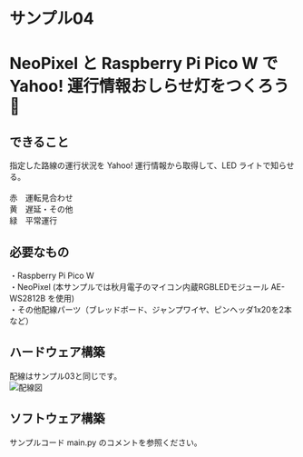 # サンプル04
# NeoPixel と Raspberry Pi Pico W で Yahoo! 運行情報おしらせ灯をつくろう:train:

## できること
指定した路線の運行状況を Yahoo! 運行情報から取得して、LED ライトで知らせる。 \
\
赤　運転見合わせ\
黄　遅延・その他\
緑　平常運行

## 必要なもの
・Raspberry Pi Pico W\
・NeoPixel (本サンプルでは秋月電子のマイコン内蔵RGBLEDモジュール AE-WS2812B を使用)\
・その他配線パーツ（ブレッドボード、ジャンプワイヤ、ピンヘッダ1x20を2本 など）

## ハードウェア構築
配線はサンプル03と同じです。\
![配線図](https://github.com/user-attachments/assets/62dce2c3-d421-4cd9-8903-2a711e0763c0)

## ソフトウェア構築
サンプルコード main.py のコメントを参照ください。

